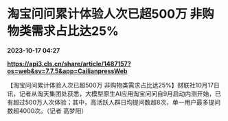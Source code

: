# 淘宝问问累计体验人次已超500万 非购物类需求占比达25%

**2023-10-17 04:27**

**https://api3.cls.cn/share/article/1487157?os=web&sv=7.7.5&app=CailianpressWeb**

【淘宝问问累计体验人次已超500万 非购物类需求占比达25%】财联社10月17日讯，记者从淘天集团处获悉，大模型原生AI应用淘宝问问自9月启动内测开始，已有超过500万人次体验；其中，高活跃人群日均提问数超8次，单一用户最多提问数超4000次。（记者 高梦阳）